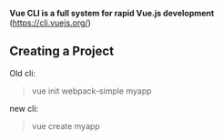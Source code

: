 **Vue CLI is a full system for rapid Vue.js development** (https://cli.vuejs.org/)

## Creating a Project

Old cli: 
> vue init webpack-simple myapp

new cli: 
> vue create myapp
